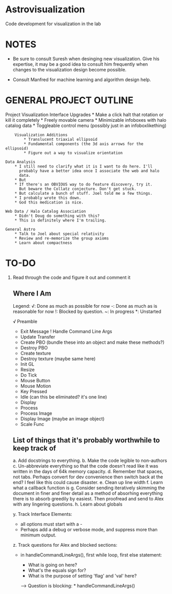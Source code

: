 # Astrovisualization
Code development for visualization in the lab

NOTES
===========================================================================

* Be sure to consult Suresh when desinging new visualization. Give his 
  expertise, it may be a good idea to consult him frequently when changes 
  to the visualization design become possible. 

* Consult Manfred for machine learning and algorithm design help. 


GENERAL PROJECT OUTLINE
===========================================================================

Project
	Visualization
		Interface Upgrades
			* Make a click halt that rotation or kill it completely
			* Freely movable camera
			* Minimizable infoboxes with halo catalog data
			* Toggleable control menu (possibly just in an infoboxlikething)

		Visualization Additions
			* Translucent triaxial ellipsoid
			* Fundamental components (the 3d axis arrows for the ellipsoid)
			* Figure out a way to visualize orientation

	Data Analysis
		* I still need to clarify what it is I want to do here. I'll 
		  probably have a better idea once I associate the web and halo
		  data. 
		* But
		* If there's an OBVIOUS way to do feature discovery, try it.
		  But beware the Collatz conjecture. Don't get stuck. 
		* But calculate a bunch of stuff. Joel told me a few things. 
		* I probably wrote this down.
		* God this medication is nice. 

	Web Data / Halo Catalog Association
		* Didn't Doug do something with this?
		* This is definitely where I'm trailing.

	General Astro
		* Talk to Joel about special relativity
		* Review and re-memorize the group axioms
		* Learn about compactness


TO-DO
===========================================================================

1. Read through the code and figure it out and comment it

   Where I Am
   ------------------------------------------------------------------------

   Legend:
   √: Done as much as possible for now
   -: Done as much as is reasonable for now
   !: Blocked by question.
   ~: In progress
   *: Unstarted

   √ Preamble
   - Exit Message 
   ! Handle Command Line Args
   * Update Transfer
   * Create PBO (bundle these into an object and make these methods?)
   * Destroy PBO
   * Create texture
   * Destroy texture (maybe same here)
   * Init GL
   * Resize
   * Do Tick
   * Mouse Button
   * Mouse Motion
   * Key Pressed
   * Idle (can this be eliminated? it's one line)
   * Display
   * Process
   * Process Image
   * Display Image (maybe an image object)
   * Scale Func

   List of things that it's probably worthwhile to keep track of
   ------------------------------------------------------------------------
 
   a. Add docstrings to everything.
   b. Make the code legible to non-authors
   c. Un-abbreviate everything so that the code doesn't read like it was 
       written in the days of 64k memory capacity. 
   d. Remember that spaces, not tabs. Perhaps convert for dev convenience 
      then switch back at the end? I feel like this could cause disaster.
   e. Clean up line width
   f. Learn what a callback function is
   g. Consider sending iteratively skimming the document in finer and 
      finer detail as a method of absorhing everything there is to 
      absorb greedily by easiest. Then proofread and send to Alex with 
      any lingering questions.
   h. Learn about globals
   

   y. Track Interface Elements:
      * all options must start with a -
      * Perhaps add a debug or verbose mode, and suppress more than 
        minimum output. 
   
   z. Track questions for Alex and blocked sections:
      * in handleCommandLineArgs(), first while loop, first else 
        statement: 
        - What is going on here? 
        - What's the equals sign for?
        - What is the purpose of setting 'flag' and 'val' here?
        
    	--> Question is blocking: 
    	    * handleCommandLineArgs()


